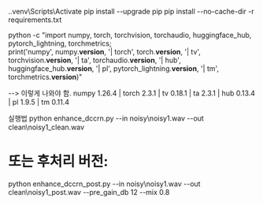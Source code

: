 .\.venv\Scripts\Activate
pip install --upgrade pip
pip install --no-cache-dir -r requirements.txt

python -c "import numpy, torch, torchvision, torchaudio, huggingface_hub, pytorch_lightning, torchmetrics; \
print('numpy', numpy.__version__, '| torch', torch.__version__, '| tv', torchvision.__version__, '| ta', torchaudio.__version__, '| hub', huggingface_hub.__version__, '| pl', pytorch_lightning.__version__, '| tm', torchmetrics.__version__)"

--> 이렇게 나와야 함.
numpy 1.26.4 | torch 2.3.1 | tv 0.18.1 | ta 2.3.1 | hub 0.13.4 | pl 1.9.5 | tm 0.11.4

실행법
python enhance_dccrn.py --in noisy\noisy1.wav --out clean\noisy1_clean.wav
# 또는 후처리 버전:
python enhance_dccrn_post.py --in noisy\noisy1.wav --out clean\noisy1_post.wav --pre_gain_db 12 --mix 0.8
